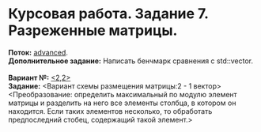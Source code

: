 # Курсовая работа. Задание 7. Разреженные матрицы.
**Поток:** <ins>advanced</ins>.</br>**Дополнительное задание:** Написать бенчмарк сравнения с std::vector.</br></br>**Вариант №:** <ins><2,2></ins></br>**Задание:** <Вариант схемы размещения матрицы:2 - 1 вектор></br>
<Преобразование: определить максимальный по модулю элемент матрицы и разделить на него все элементы столбца, в котором он находится. Если таких элементов несколько, то обработать предпоследний стобец, содержащий такой элемент.>
